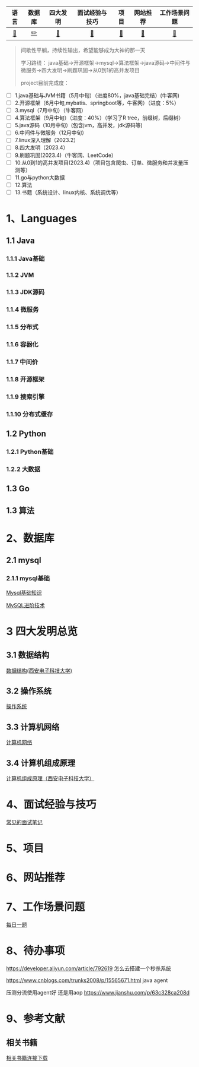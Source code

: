 |                语言                |        数据库        |       四大发明       |        面试经验与技巧        |            项目            |         网站推荐         |        工作场景问题        |
| :----------------------------------: | :---------------------: | :--------------------: | :----------------------------: | :--------------------------: | :-------------------------: | :--------------------------: |
| [:large_blue_circle:](#1Languages) | [:pencil2:](#2数据库) | [:book:](#3四大发明) | [:school:](#4面试经验与技巧) | [:person_fencing:](#5项目) | [:satellite:](#6网站推荐) | [:iphone:](#7工作场景问题) |

> 间歇性平躺，持续性输出，希望能够成为大神的那一天
>
> 学习路线：
> java基础->开源框架->mysql->算法框架->java源码->中间件与微服务->四大发明->刷题巩固->从0到1的高并发项目
>
> project目前完成度：

* [ ]  1.java基础与JVM书籍（5月中旬）（进度80%，java基础完结）(牛客网)
* [ ]  2.开源框架（6月中旬,mybatis、springboot等，牛客网）（进度：5%）
* [ ]  3.mysql（7月中旬）（牛客网）
* [ ]  4.算法框架（9月中旬）（进度：40%）（学习了R tree，前缀树，后缀树）
* [ ]  5.java源码（10月中旬）(包含jvm，高并发，jdk源码等)
* [ ]  6.中间件与微服务（12月中旬）
* [ ]  7.linux深入理解（2023.2）
* [ ]  8.四大发明（2023.4）
* [ ]  9.刷题巩固(2023.4)（牛客网、LeetCode）
* [ ]  10.从0到1的高并发项目(2023.4)（项目包含爬虫、订单、微服务和并发量压测等）
* [ ]  11.go与python大数据
* [ ]  12.算法
* [ ]  13.书籍（系统设计、linux内核、系统调优等）

# 1、Languages

## 1.1 Java

### 1.1.1 Java基础

### 1.1.2 JVM

### 1.1.3 JDK源码

### 1.1.4 微服务

### 1.1.5 分布式

### 1.1.6 容器化

### 1.1.7 中间价

### 1.1.8 开源框架

### 1.1.9 搜索引擎

### 1.1.10 分布式缓存

## 1.2 Python

### 1.2.1 Python基础

### 1.2.2 大数据

## 1.3 Go

## 1.3 算法

# 2、数据库

## 2.1 mysql

### 2.1.1 mysql基础

[Mysql基础知识](https://github.com/liyuanbo1997/JavaSeniorEngineer/blob/master/数据库技术/Mysql基础知识.md)

[MySQL进阶技术](https://github.com/liyuanbo1997/JavaSeniorEngineer/blob/master/数据库技术/MySQL进阶技术.md)

# 3 四大发明总览

## 3.1 数据结构
[数据结构(西安电子科技大学)](https://github.com/liyuanbo1997/JavaSeniorEngineer/blob/master/四大发明总览/JDK的数据结构.md)
## 3.2 操作系统
[操作系统](https://github.com/liyuanbo1997/JavaSeniorEngineer/blob/master/四大发明总览/操作系统.md)
## 3.3 计算机网络
[计算机网络](https://github.com/liyuanbo1997/JavaSeniorEngineer/blob/master/四大发明总览/计算机网络.md)
## 3.4 计算机组成原理
[计算机组成原理（西安电子科技大学）](https://github.com/liyuanbo1997/JavaSeniorEngineer/blob/master/四大发明总览/计算机组成原理.md)


# 4、面试经验与技巧

[常见的面试笔记](https://github.com/liyuanbo1997/JavaSeniorEngineer/blob/master/面试经验和问题总结/常见的面试笔记.md)

# 5、项目

# 6、网站推荐

# 7、工作场景问题

[每日一题](https://github.com/liyuanbo1997/JavaSeniorEngineer/blob/master/面试经验和问题总结/每日一题.md)


# 8、待办事项

https://developer.aliyun.com/article/792619 怎么去搭建一个秒杀系统

https://www.cnblogs.com/trunks2008/p/15565671.html java agent

压测分流使用agent好 还是用aop
https://www.jianshu.com/p/63c328ca208d

# 9、参考文献

## 相关书籍

[相关书籍连接下载](https://github.com/liyuanbo1997/JavaSeniorEngineer/blob/master/相关书籍连接下载.md)



